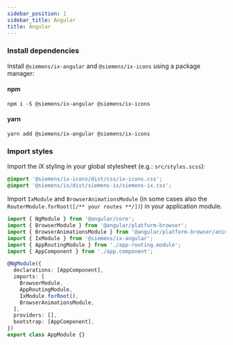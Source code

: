 ```yaml
---
sidebar_position: 1
sidebar_title: Angular
title: Angular
---
```


### Install dependencies

Install `@siemens/ix-angular` and `@siemens/ix-icons` using a package manager:

#### npm

```
npm i -S @siemens/ix-angular @siemens/ix-icons
```

#### yarn

```
yarn add @siemens/ix-angular @siemens/ix-icons
```

### Import styles

Import the iX styling in your global stylesheet (e.g.: `src/styles.scss`):

```css
@import '@siemens/ix-icons/dist/css/ix-icons.css';
@import '@siemens/ix/dist/siemens-ix/siemens-ix.css';
```

Import `IxModule` and `BrowserAnimationsModule` (in some cases also the `RouterModule.forRoot([/** your routes **/])`) in your application module.

```typescript
import { NgModule } from '@angular/core';
import { BrowserModule } from '@angular/platform-browser';
import { BrowserAnimationsModule } from '@angular/platform-browser/animations';
import { IxModule } from '@siemens/ix-angular';
import { AppRoutingModule } from './app-routing.module';
import { AppComponent } from './app.component';

@NgModule({
  declarations: [AppComponent],
  imports: [
    BrowserModule,
    AppRoutingModule,
    IxModule.forRoot(),
    BrowserAnimationsModule,
  ],
  providers: [],
  bootstrap: [AppComponent],
})
export class AppModule {}
```
